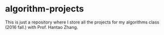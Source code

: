 # algorithm-projects

This is just a repository where I store all the projects for my algorithms class (2016 fall.) with Prof. Hantao Zhang.
